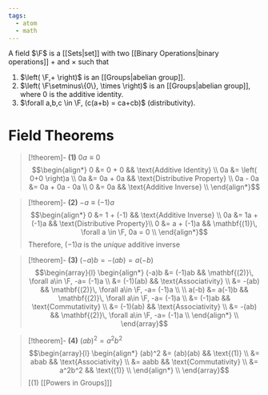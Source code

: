 ```yaml
---
tags:
  - atom
  - math
---
```

A field $\F$ is a [[Sets|set]] with two [[Binary Operations|binary operations]] $+$ and $\times$ such that
1. $\left( \F,+ \right)$ is an [[Groups|abelian group]].
2. $\left( \F\setminus\{0\}, \times \right)$ is an [[Groups|abelian group]], where $0$ is the additive identity.
3. $\forall a,b,c \in \F, (c(a+b) = ca+cb)$ (distributivity).
# Field Theorems
> [!theorem]- **(1)** $0a \equiv 0$
> $$\begin{align*}
> 	0 &= 0 + 0 && \text{Additive Identity} \\
> 	0a &= \left( 0+0 \right)a \\
> 	0a &= 0a + 0a && \text{Distributive Property} \\
> 	0a - 0a &= 0a + 0a - 0a \\
> 	0 &= 0a && \text{Additive Inverse} \\
> \end{align*}$$

> [!theorem]- **(2)** $-a \equiv (-1)a$
> $$\begin{align*}
> 	0 &= 1 + (-1) && \text{Additive Inverse} \\
> 	0a &= 1a + (-1)a && \text{Distributive Property}\\
> 	0 &= a + (-1)a && \mathbf{(1)}\, \forall a \in \F, 0a = 0 \\
> \end{align*}$$
> Therefore, $(-1)a$ is the *unique* additive inverse

> [!theorem]- **(3)** $(-a)b = -(ab) = a(-b)$
> $$\begin{array}{l}
> 	\begin{align*}
> 		(-a)b &= (-1)ab && \mathbf{(2)}\, \forall a\in \F, -a= (-1)a \\
> 		&= (-1)(ab) && \text{Associativity} \\
> 		&= -(ab) && \mathbf{(2)}\, \forall a\in \F, -a= (-1)a \\
> 		\\
> 		a(-b) &= a(-1)b && \mathbf{(2)}\, \forall a\in \F, -a= (-1)a \\
> 		&= (-1)ab && \text{Commutativity} \\
> 		&= (-1)(ab) && \text{Associativity} \\
> 		&= -(ab) && \mathbf{(2)}\, \forall a\in \F, -a= (-1)a \\
> 	\end{align*} \\
> \end{array}$$

> [!theorem]- **(4)** $(ab)^2 = a^2b^2$
> $$\begin{array}{l}
> 	\begin{align*}
> 		(ab)^2 &= (ab)(ab) && \text{(1)} \\
> 		&= abab && \text{Associativity} \\
> 		&= aabb && \text{Commutativity} \\
> 		&= a^2b^2 && \text{(1)} \\
> 	\end{align*} \\
> \end{array}$$
> \[$(1)$ [[Powers in Groups]]\]